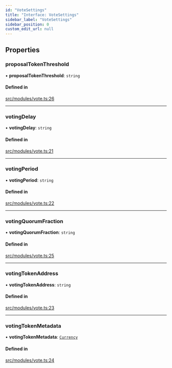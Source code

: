 ```yaml
---
id: "VoteSettings"
title: "Interface: VoteSettings"
sidebar_label: "VoteSettings"
sidebar_position: 0
custom_edit_url: null
---
```


## Properties

### proposalTokenThreshold

• **proposalTokenThreshold**: `string`

#### Defined in

[src/modules/vote.ts:26](https://github.com/PrasoonPratham/nftlabs-sdk-ts/blob/e7d1d7f/src/modules/vote.ts#L26)

___

### votingDelay

• **votingDelay**: `string`

#### Defined in

[src/modules/vote.ts:21](https://github.com/PrasoonPratham/nftlabs-sdk-ts/blob/e7d1d7f/src/modules/vote.ts#L21)

___

### votingPeriod

• **votingPeriod**: `string`

#### Defined in

[src/modules/vote.ts:22](https://github.com/PrasoonPratham/nftlabs-sdk-ts/blob/e7d1d7f/src/modules/vote.ts#L22)

___

### votingQuorumFraction

• **votingQuorumFraction**: `string`

#### Defined in

[src/modules/vote.ts:25](https://github.com/PrasoonPratham/nftlabs-sdk-ts/blob/e7d1d7f/src/modules/vote.ts#L25)

___

### votingTokenAddress

• **votingTokenAddress**: `string`

#### Defined in

[src/modules/vote.ts:23](https://github.com/PrasoonPratham/nftlabs-sdk-ts/blob/e7d1d7f/src/modules/vote.ts#L23)

___

### votingTokenMetadata

• **votingTokenMetadata**: [`Currency`](Currency)

#### Defined in

[src/modules/vote.ts:24](https://github.com/PrasoonPratham/nftlabs-sdk-ts/blob/e7d1d7f/src/modules/vote.ts#L24)
